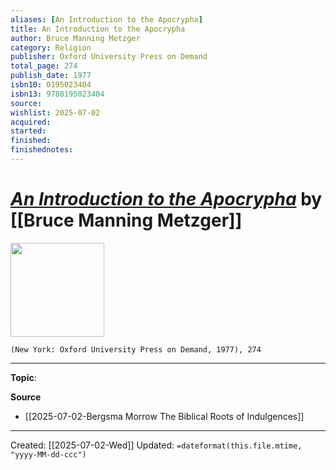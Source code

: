 ```yaml
---
aliases: [An Introduction to the Apocrypha]
title: An Introduction to the Apocrypha
author: Bruce Manning Metzger
category: Religion
publisher: Oxford University Press on Demand
total_page: 274
publish_date: 1977
isbn10: 0195023404
isbn13: 9780195023404
source: 
wishlist: 2025-07-02
acquired: 
started: 
finished: 
finishednotes: 
---
```

# *[An Introduction to the Apocrypha]()* by [[Bruce Manning Metzger]]

<img src="http://books.google.com/books/content?id=dwMlvgEACAAJ&printsec=frontcover&img=1&zoom=1&source=gbs_api" width=150>

`(New York: Oxford University Press on Demand, 1977), 274`



--- 
**Topic**: 

**Source**
- [[2025-07-02-Bergsma Morrow The Biblical Roots of Indulgences]]
 ---
Created: [[2025-07-02-Wed]]
Updated: `=dateformat(this.file.mtime, "yyyy-MM-dd-ccc")`
